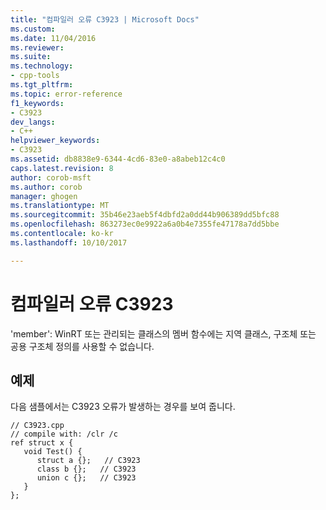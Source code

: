 ```yaml
---
title: "컴파일러 오류 C3923 | Microsoft Docs"
ms.custom: 
ms.date: 11/04/2016
ms.reviewer: 
ms.suite: 
ms.technology:
- cpp-tools
ms.tgt_pltfrm: 
ms.topic: error-reference
f1_keywords:
- C3923
dev_langs:
- C++
helpviewer_keywords:
- C3923
ms.assetid: db8838e9-6344-4cd6-83e0-a8abeb12c4c0
caps.latest.revision: 8
author: corob-msft
ms.author: corob
manager: ghogen
ms.translationtype: MT
ms.sourcegitcommit: 35b46e23aeb5f4dbfd2a0dd44b906389dd5bfc88
ms.openlocfilehash: 863273ec0e9922a6a0b4e7355fe47178a7dd5bbe
ms.contentlocale: ko-kr
ms.lasthandoff: 10/10/2017

---
```

# <a name="compiler-error-c3923"></a>컴파일러 오류 C3923
'member': WinRT 또는 관리되는 클래스의 멤버 함수에는 지역 클래스, 구조체 또는 공용 구조체 정의를 사용할 수 없습니다.  
  
## <a name="example"></a>예제  
 다음 샘플에서는 C3923 오류가 발생하는 경우를 보여 줍니다.  
  
```  
// C3923.cpp  
// compile with: /clr /c  
ref struct x {  
   void Test() {  
      struct a {};   // C3923  
      class b {};   // C3923  
      union c {};   // C3923  
   }  
};  
```
